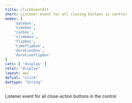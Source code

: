 ```yaml
---
title: clickEventAlt
short: Listener event for all closing buttons in control
modes: [
	'datebox',
	'timebox',
	'calbox',
	'slidebox',
	'flipbox',
	'timeflipbox',
	'durationbox',
	'durationflipbox'
]
cats: [ 'display' ]
relat: "display"
layout: api
defval: "click"
dattype: "String"
---
```


Listener event for all close-action buttons in the control
